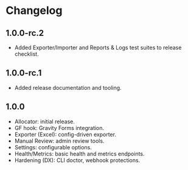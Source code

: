 # Changelog

## 1.0.0-rc.2
- Added Exporter/Importer and Reports & Logs test suites to release checklist.

## 1.0.0-rc.1
- Added release documentation and tooling.

## 1.0.0
- Allocator: initial release.
- GF hook: Gravity Forms integration.
- Exporter (Excel): config-driven exporter.
- Manual Review: admin review tools.
- Settings: configurable options.
- Health/Metrics: basic health and metrics endpoints.
- Hardening (DX): CLI doctor, webhook protections.

